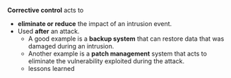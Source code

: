 **Corrective control** acts to 
- **eliminate or reduce** the impact of an intrusion event. 
- Used **after** an attack. 
	- A good example is a **backup system** that can restore data that was damaged during an intrusion. 
	- Another example is a **patch management** system that acts to eliminate the vulnerability exploited during the attack.
	- lessons learned
	
	